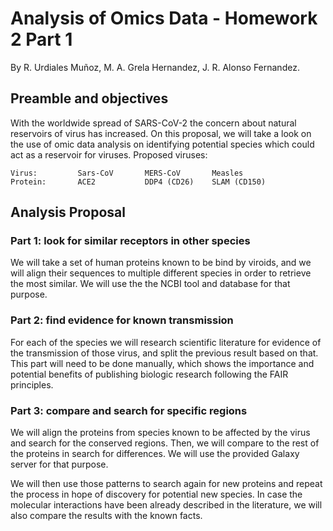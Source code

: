 # Analysis of Omics Data - Homework 2 Part 1

By R. Urdiales Muñoz, M. A. Grela Hernandez, J. R. Alonso Fernandez.

## Preamble and objectives

With the worldwide spread of SARS-CoV-2 the concern about natural reservoirs of virus has increased. On this proposal, we will take a look on the use of omic data analysis on identifying potential species which could act as a reservoir for viruses. Proposed viruses:

```
Virus:         Sars-CoV       MERS-CoV       Measles        
Protein:       ACE2           DDP4 (CD26)    SLAM (CD150)   
```

## Analysis Proposal

### Part 1: look for similar receptors in other species

We will take a set of human proteins known to be bind by viroids, and we will align their sequences to multiple different species in order to retrieve the most similar. We will use the the NCBI tool and database for that purpose.

### Part 2: find evidence for known transmission

For each of the species we will research scientific literature for evidence of the transmission of those virus, and split the previous result based on that. This part will need to be done manually, which shows the importance and potential benefits of publishing biologic research following the FAIR principles.

### Part 3: compare and search for specific regions

We will align the proteins from species known to be affected by the virus and search for the conserved regions. Then, we will compare to the rest of the proteins in search for differences. We will use the provided Galaxy server for that purpose.

We will then use those patterns to search again for new proteins and repeat the process in hope of discovery for potential new species. In case the molecular interactions have been already described in the literature, we will also compare the results with the known facts.
